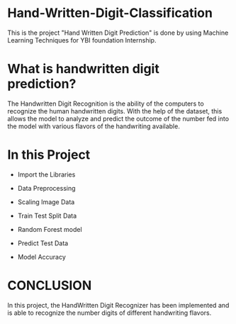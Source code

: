 # Hand-Written-Digit-Classification
This is the project "Hand Written Digit Prediction" is done by using Machine Learning Techniques for YBI foundation Internship. 
# What is handwritten digit prediction?
The Handwritten Digit Recognition is the ability of the computers to recognize the human handwritten digits. With the help of the dataset, this allows the model to analyze and predict the outcome of the number fed into the model with various flavors of the handwriting available.

# In this Project
* Import the Libraries

+ Data Preprocessing

+ Scaling Image Data

+ Train Test Split Data

+ Random Forest model

+ Predict Test Data
+ Model Accuracy

# CONCLUSION

In this project, the HandWritten Digit Recognizer has been implemented and is able to recognize the number digits of different handwriting flavors.

